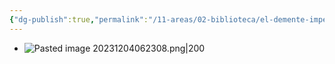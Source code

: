 ```yaml
---
{"dg-publish":true,"permalink":"/11-areas/02-biblioteca/el-demente-imperturbable/","noteIcon":""}
---
```


- ![Pasted image 20231204062308.png|200](/img/user/02%20Image/Pasted%20image%2020231204062308.png)
